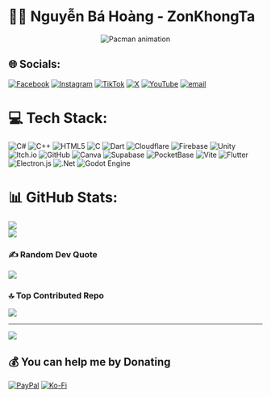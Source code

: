 # 👩‍💻 Nguyễn Bá Hoàng - ZonKhongTa

<div align="center">
  <img src="https://profile-readme-generator.com/assets/pacman.svg" alt="Pacman animation" />
</div>

## 🌐 Socials:
[![Facebook](https://img.shields.io/badge/Facebook-%231877F2.svg?logo=Facebook&logoColor=white)](https://facebook.com/anhhackta.official) [![Instagram](https://img.shields.io/badge/Instagram-%23E4405F.svg?logo=Instagram&logoColor=white)](https://instagram.com/hoangx.it) [![TikTok](https://img.shields.io/badge/TikTok-%23000000.svg?logo=TikTok&logoColor=white)](https://tiktok.com/@@zon.vn) [![X](https://img.shields.io/badge/X-black.svg?logo=X&logoColor=white)](https://x.com/LagAnime) [![YouTube](https://img.shields.io/badge/YouTube-%23FF0000.svg?logo=YouTube&logoColor=white)](http://youtube.com/c/@AnhHackT%E1%BA%A1?sub_confirmation=1) [![email](https://img.shields.io/badge/Email-D14836?logo=gmail&logoColor=white)](mailto:bahoangcran@gmail.com) 
# 💻 Tech Stack:
![C#](https://img.shields.io/badge/c%23-%23239120.svg?style=flat&logo=csharp&logoColor=white) ![C++](https://img.shields.io/badge/c++-%2300599C.svg?style=flat&logo=c%2B%2B&logoColor=white) ![HTML5](https://img.shields.io/badge/html5-%23E34F26.svg?style=flat&logo=html5&logoColor=white) ![C](https://img.shields.io/badge/c-%2300599C.svg?style=flat&logo=c&logoColor=white) ![Dart](https://img.shields.io/badge/dart-%230175C2.svg?style=flat&logo=dart&logoColor=white) ![Cloudflare](https://img.shields.io/badge/Cloudflare-F38020?style=flat&logo=Cloudflare&logoColor=white) ![Firebase](https://img.shields.io/badge/firebase-%23039BE5.svg?style=flat&logo=firebase) ![Unity](https://img.shields.io/badge/unity-%23000000.svg?style=flat&logo=unity&logoColor=white) ![Itch.io](https://img.shields.io/badge/Itch-%23FF0B34.svg?style=flat&logo=Itch.io&logoColor=white) ![GitHub](https://img.shields.io/badge/github-%23121011.svg?style=flat&logo=github&logoColor=white) ![Canva](https://img.shields.io/badge/Canva-%2300C4CC.svg?style=flat&logo=Canva&logoColor=white) ![Supabase](https://img.shields.io/badge/Supabase-3ECF8E?style=flat&logo=supabase&logoColor=white) ![PocketBase](https://img.shields.io/badge/pocketbase-%23b8dbe4.svg?style=flat&logo=Pocketbase&logoColor=black)  ![Vite](https://img.shields.io/badge/vite-%23646CFF.svg?style=flat&logo=vite&logoColor=white) ![Flutter](https://img.shields.io/badge/Flutter-%2302569B.svg?style=flat&logo=Flutter&logoColor=white)  ![Electron.js](https://img.shields.io/badge/Electron-191970?style=flat&logo=Electron&logoColor=white) ![.Net](https://img.shields.io/badge/.NET-5C2D91?style=flat&logo=.net&logoColor=white)  ![Godot Engine](https://img.shields.io/badge/GODOT-%23FFFFFF.svg?style=flat&logo=godot-engine)
# 📊 GitHub Stats:
![](https://nirzak-streak-stats.vercel.app/?user=anhhackta&theme=dark&hide_border=false)<br/>
![](https://github-readme-stats.vercel.app/api/top-langs/?username=anhhackta&theme=dark&hide_border=false&include_all_commits=true&count_private=true&layout=compact)

### ✍️ Random Dev Quote
![](https://quotes-github-readme.vercel.app/api?type=horizontal&theme=radical)

### 🔝 Top Contributed Repo
![](https://github-contributor-stats.vercel.app/api?username=anhhackta&limit=5&theme=aura_dark&combine_all_yearly_contributions=true)

---
[![](https://visitcount.itsvg.in/api?id=anhhackta&icon=0&color=0)](https://visitcount.itsvg.in)

  ## 💰 You can help me by Donating
  [![PayPal](https://img.shields.io/badge/PayPal-00457C?style=for-the-badge&logo=paypal&logoColor=white)](https://paypal.me/bahoang2k2) [![Ko-Fi](https://img.shields.io/badge/Ko--fi-F16061?style=for-the-badge&logo=ko-fi&logoColor=white)](https://ko-fi.com/hoang2k2) 

  
<!-- Proudly created with GPRM ( https://gprm.itsvg.in ) -->
